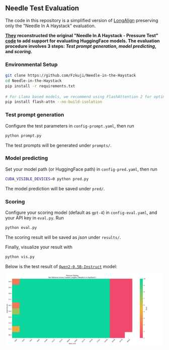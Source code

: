 

## Needle Test Evaluation

The code in this repository is a simplified version of [LongAlign](https://github.com/THUDM/LongAlign) preserving only the "Needle In A Haystack" evaluation.

**[They](https://github.com/THUDM/LongAlign) reconstructed the original "Needle In A Haystack - Pressure Test" [code](https://github.com/gkamradt/LLMTest_NeedleInAHaystack) to add support for evaluating HuggingFace models. The evaluation procedure involves 3 steps: *Test prompt generation*, *model predicting*, and *scoring*.**

### Environmental Setup

```bash
git clone https://github.com/Fzkuji/Needle-in-the-Haystack
cd Needle-in-the-Haystack
pip install -r requirements.txt

# For Llama based models, we recommend using FlashAttention 2 for optimization and saving GPU memory.
pip install flash-attn --no-build-isolation
```


### Test prompt generation

Configure the test parameters in `config-prompt.yaml`, then run
```bash
python prompt.py
```
The test prompts will be generated under `prompts/`.

### Model predicting

Set your model path (or HuggingFace path) in `config-pred.yaml`, then run
```bash
CUDA_VISIBLE_DEVICES=0 python pred.py
```
The model prediction will be saved under `pred/`.

### Scoring

Configure your scoring model (default as `gpt-4`) in `config-eval.yaml`, and your API key in `eval.py`. Run
```bash
python eval.py
```
The scoring result will be saved as *json* under `results/`.

Finally, visualize your result with
```bash
python vis.py
```

Below is the test result of [`Qwen2-0.5B-Instruct`](https://huggingface.co/Qwen/Qwen2-0.5B-Instruct) model:

![OpenAI_DeepSeek-V3_eval.png](assets/OpenAI_DeepSeek-V3_eval.png)